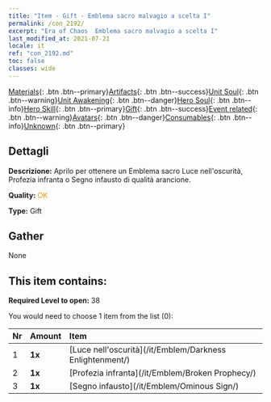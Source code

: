 ```yaml
---
title: "Item - Gift - Emblema sacro malvagio a scelta I"
permalink: /con_2192/
excerpt: "Era of Chaos  Emblema sacro malvagio a scelta I"
last_modified_at: 2021-07-21
locale: it
ref: "con_2192.md"
toc: false
classes: wide
---
```

 [Materials](/ItemsIT/){: .btn .btn--primary}[Artifacts](/ItemsIT/Artifacts/){: .btn .btn--success}[Unit Soul](/ItemsIT/UnitSoul/){: .btn .btn--warning}[Unit Awakening](/ItemsIT/UnitAwakening/){: .btn .btn--danger}[Hero Soul](/ItemsIT/HeroSoul/){: .btn .btn--info}[Hero Skill](/ItemsIT/HeroSkill/){: .btn .btn--primary}[Gift](/ItemsIT/Gift/){: .btn .btn--success}[Event related](/ItemsIT/Events/){: .btn .btn--warning}[Avatars](/ItemsIT/Avatars/){: .btn .btn--danger}[Consumables](/ItemsIT/Consumables/){: .btn .btn--info}[Unknown](/ItemsIT/Unknown/){: .btn .btn--primary}

## Dettagli
 **Descrizione:** Aprilo per ottenere un Emblema sacro Luce nell'oscurità, Profezia infranta o Segno infausto di qualità arancione.

 **Quality:** <span style="color: #FF8C00">OK</span>

 **Type:** Gift

## Gather

  None

## This item contains:

 **Required Level to open:** 38

 You would need to choose 1 item from the list (0):

  | Nr | Amount |     Item    |
  |:---|:-------|:------------|
  | 1 |  **1x** | [Luce nell'oscurità](/it/Emblem/Darkness Enlightenment/) |  | 
  | 2 |  **1x** | [Profezia infranta](/it/Emblem/Broken Prophecy/) |  | 
  | 3 |  **1x** | [Segno infausto](/it/Emblem/Ominous Sign/) |  | 
